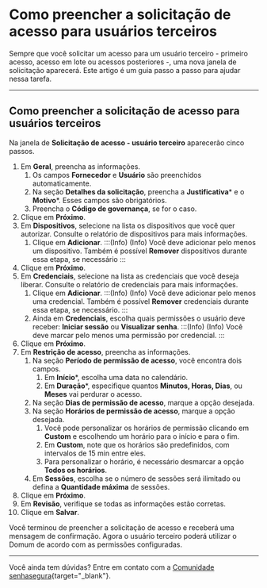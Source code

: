 # Como preencher a solicitação de acesso para usuários terceiros

Sempre que você solicitar um acesso para um usuário terceiro - primeiro acesso, acesso em lote ou acessos posteriores -, uma nova janela de solicitação aparecerá. Este artigo é um guia passo a passo para ajudar nessa tarefa.

* * *

## Como preencher a solicitação de acesso para usuários terceiros

Na janela de **Solicitação de acesso - usuário terceiro** aparecerão cinco passos.

1. Em **Geral**, preencha as informações.
    1. Os campos **Fornecedor** e **Usuário** são preenchidos automaticamente.
    2. Na seção **Detalhes da solicitação**, preencha a **Justificativa*** e o **Motivo***. Esses campos são obrigatórios. 
    3. Preencha o **Código de governança**, se for o caso.
2. Clique em **Próximo**.
3. Em **Dispositivos**, selecione na lista os dispositivos que você quer autorizar. Consulte o relatório de dispositivos para mais informações.
    1. Clique em **Adicionar**.
    :::(Info) (Info)
    Você deve adicionar pelo menos um dispositivo. Também é possível **Remover**    dispositivos durante essa etapa, se necessário
    :::
4. Clique em **Próximo**.
5. Em **Credenciais**, selecione na lista as credenciais que você deseja liberar. Consulte o relatório de credenciais para mais informações.
    1. Clique em **Adicionar**.
    :::(Info) (Info)
   Você deve adicionar pelo menos uma credencial. Também é possível **Remover** credenciais durante essa etapa, se necessário.
    :::
    2. Ainda em **Credenciais**, escolha quais permissões o usuário deve receber: **Iniciar sessão** ou **Visualizar senha**.
    :::(Info) (Info)
    Você deve marcar pelo menos uma permissão por credencial.
    :::
6. Clique em **Próximo**.
7. Em **Restrição de acesso**, preencha as informações.
    1. Na seção **Período de permissão de acesso**, você encontra dois campos.
        1. Em **Início***, escolha uma data no calendário.
        2. Em **Duração***, especifique quantos **Minutos, Horas, Dias**, ou **Meses** vai perdurar o acesso.
    2. Na seção **Dias de permissão de acesso**, marque a opção desejada.
    3. Na seção **Horários de permissão de acesso**, marque a opção desejada. 
        1. Você pode personalizar os horários de permissão clicando em **Custom** e escolhendo um horário para o início e para o fim.
        2. Em **Custom**, note que os horários são predefinidos, com intervalos de 15 min entre eles.
        3. Para personalizar o horário, é necessário desmarcar a opção **Todos os horários**.
    4. Em **Sessões**, escolha se o número de sessões será ilimitado ou defina a **Quantidade máxima** de sessões.
8. Clique em **Próximo**.
9. Em **Revisão**, verifique se todas as informações estão corretas.
10. Clique em **Salvar**.

Você terminou de preencher a solicitação de acesso e receberá uma mensagem de confirmação. Agora o usuário terceiro poderá utilizar o Domum de acordo com as permissões configuradas.

* * *

Você ainda tem dúvidas? Entre em contato com a [Comunidade senhasegura](https://community.senhasegura.io/){target="_blank"}.
